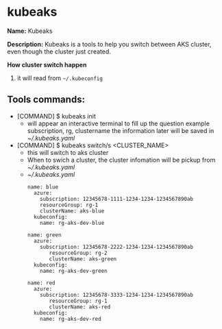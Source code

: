 # kubeaks

**Name:** Kubeaks

**Description:**
Kubeaks is a tools to help you switch between AKS cluster, even though the cluster just created.

**How cluster switch happen**
1. it will read from `~/.kubeconfig`

## **Tools commands:**
* [COMMAND] $ kubeaks init
  * will appear an interactive terminal to fill up the question example subscription, rg, clustername
the information later will be saved in _~/.kubeaks.yaml_
* [COMMAND] $ kubeaks switch/s <CLUSTER_NAME>
  * this will switch to aks cluster <clustername>
  * When to swich a cluster, the cluster infomation will be pickup from _~/.kubeaks.yaml_
  * _~/.kubeaks.yaml_
    ```
    name: blue
      azure:
        subscription: 12345678-1111-1234-1234-1234567890ab
    	resourceGroup: rg-1
    	clusterName: aks-blue
      kubeconfig:
        name: rg-aks-dev-blue
    
    name: green
      azure:
        subscription: 12345678-2222-1234-1234-1234567890ab
    	   resourceGroup: rg-2
    	   clusterName: aks-green
      kubeconfig:
        name: rg-aks-dev-green
    
    name: red
      azure:
        subscription: 12345678-3333-1234-1234-1234567890ab
    	   resourceGroup: rg-1
    	   clusterName: aks-red
      kubeconfig:
        name: rg-aks-dev-red
    ```

